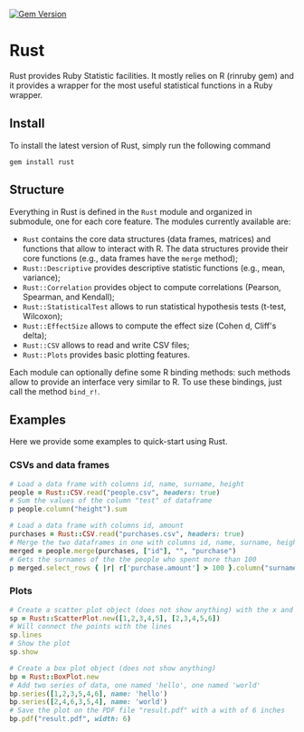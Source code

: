 [![Gem Version](https://badge.fury.io/rb/rust.svg)](https://badge.fury.io/rb/rust)

# Rust
Rust provides Ruby Statistic facilities. It mostly relies on R (rinruby gem) and it provides a wrapper for the most useful statistical functions in a Ruby wrapper.

## Install
To install the latest version of Rust, simply run the following command

```
gem install rust
```

## Structure
Everything in Rust is defined in the `Rust` module and organized in submodule, one for each core feature. The modules currently available are:

- `Rust` contains the core data structures (data frames, matrices) and functions that allow to interact with R. The data structures provide their core functions (e.g., data frames have the `merge` method);
- `Rust::Descriptive` provides descriptive statistic functions (e.g., mean, variance);
- `Rust::Correlation` provides object to compute correlations (Pearson, Spearman, and Kendall);
- `Rust::StatisticalTest` allows to run statistical hypothesis tests (t-test, Wilcoxon);
- `Rust::EffectSize` allows to compute the effect size (Cohen d, Cliff's delta);
- `Rust::CSV` allows to read and write CSV files;
- `Rust::Plots` provides basic plotting features.

Each module can optionally define some R binding methods: such methods allow to provide an interface very similar to R. To use these bindings, just call the method `bind_r!`.

## Examples
Here we provide some examples to quick-start using Rust.

### CSVs and data frames

```ruby
# Load a data frame with columns id, name, surname, height
people = Rust::CSV.read("people.csv", headers: true)
# Sum the values of the column "test" of dataframe
p people.column("height").sum

# Load a data frame with columns id, amount
purchases = Rust::CSV.read("purchases.csv", headers: true)
# Merge the two dataframes in one with columns id, name, surname, height, purchase.amount
merged = people.merge(purchases, ["id"], "", "purchase")
# Gets the surnames of the the people who spent more than 100
p merged.select_rows { |r| r['purchase.amount'] > 100 }.column("surname") 

```

### Plots
```ruby
# Create a scatter plot object (does not show anything) with the x and y values
sp = Rust::ScatterPlot.new([1,2,3,4,5], [2,3,4,5,6])
# Will connect the points with the lines
sp.lines
# Show the plot
sp.show

# Create a box plot object (does not show anything)
bp = Rust::BoxPlot.new
# Add two series of data, one named 'hello', one named 'world'
bp.series([1,2,3,5,4,6], name: 'hello')
bp.series([2,4,6,3,5,4], name: 'world')
# Save the plot on the PDF file "result.pdf" with a with of 6 inches
bp.pdf("result.pdf", width: 6)
```

